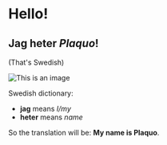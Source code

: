 # **Hello!**
## Jag heter **_Plaquo_**!
(That's Swedish)

![This is an image](https://ubisoft-avatars.akamaized.net/d995b4e2-5d0e-4877-b2b3-31d356ff303c/default_256_256.png)

Swedish dictionary:
- **jag** means *I/my*
- **heter** means *name*

So the translation will be:
**My name is Plaquo**.
